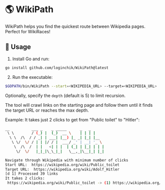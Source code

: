 # 🌎 WikiPath

WikiPath helps you find the quickest route between Wikipedia pages. Perfect for WikiRaces!

## 🚀 Usage

1. Install Go and run:

```bash
go install github.com/loginchik/WikiPath@latest 
```

2. Run the executable:

```bash 
$GOPATH/bin/WikiPath --start=<WIKIPEDIA_URL> --target=<WIKIPEDIA_URL>
```
Optionally, specify the `depth` (default is 5) to limit recursion.

The tool will crawl links on the starting page and follow them until it finds the target URL or reaches the max depth.

Example: It takes just 2 clicks to get from "Public toilet" to "Hitler":

```bash 
__          ___ _    _ _____      _   _     
 \ \        / (_) |  (_)  __ \    | | | |    
  \ \  /\  / / _| | ___| |__) |_ _| |_| |__  
   \ \/  \/ / | | |/ / |  ___/ _' | __| '_ \ 
    \  /\  /  | |   <| | |  | (_| | |_| | | |
     \/  \/   |_|_|\_\_|_|   \__,_|\__|_| |_|

Navigate through Wikipedia with minimum number of clicks
Start URL:  https://wikipedia.org/wiki/Public_toilet
Target URL:  https://wikipedia.org/wiki/Adolf_Hitler
[d 1] Processed 39 links
It takes 2 clicks:
 https://wikipedia.org/wiki/Public_toilet -> (1) https://wikipedia.org/wiki/Initialism -> (2) https://wikipedia.org/wiki/Adolf_Hitler
```